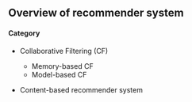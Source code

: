 ## Overview of recommender system 

#### Category
- Collaborative Filtering (CF)
  - Memory-based CF
  - Model-based CF
  
- Content-based recommender system
